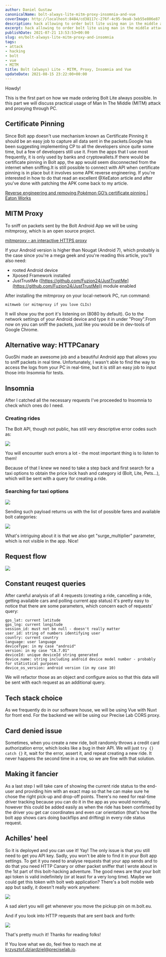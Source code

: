 ```yaml
---
author: Daniel Gustaw
canonicalName: bolt-always-lite-mitm-proxy-insomnia-and-vue
coverImage: http://localhost:8484/cd38117c-276f-4c95-9ea8-3eb55e806e87.avif
description: hack allowing to order bolt lite using man in the middle attack on app
excerpt: hack allowing to order bolt lite using man in the middle attack on app
publishDate: 2021-07-21 13:53:53+00:00
slug: en/bolt-always-lite-mitm-proxy-and-insomnia
tags:
- attack
- hacking
- bolt
- vue
- MITM
title: Bolt (always) Lite - MITM, Proxy, Insomnia and Vue
updateDate: 2021-08-15 23:22:00+00:00
---
```


Howdy!

This is the first part on how we made ordering Bolt Lite always possible. In this part we will discuss practical usage of Man In The Middle (MITM) attack and proxying through PC.

## **Certificate Pinning**

Since Bolt app doesn't use mechanism known as Certificate Pinning it should be an easy job to capture all data sent in the packets.Google has been suggesting implementing CP to all the developers since quite some time, but a few of developers still use it. From the apps that I use most frequently, it is only used by banks and cryptowallets.If there would be certificate pinning in Bolt app, the app would seem disconnected from the internet when sniffing.It is still possible to connect with API when certificate pinning is in place but it involves some APK reverse engineering. If you're interested in how to do that read an excellent @XeEaton article and after you've done with patching the APK come back to my article.

[Reverse engineering and removing Pokémon GO’s certificate pinning | Eaton Works](https://eaton-works.com/2016/07/31/reverse-engineering-and-removing-pokemon-gos-certificate-pinning/)

## **MITM Proxy**

To sniff on packets sent by the Bolt Android App we will be using mitmproxy, which is an open source project.

[mitmproxy - an interactive HTTPS proxy](https://mitmproxy.org/)

If your Android version is higher than Nougat (Android 7), which probably is the case since you're a mega geek and you're reading this article, you'll also need:

* rooted Android device
* Xposed Framework installed
* JustTrustMe ([https://github.com/Fuzion24/JustTrustMe](https://github.com/Fuzion24/JustTrustMe)) module enabled

After installing the mitmproxy on your local-network PC, run command:

```
mitmweb (or mitmproxy if you love CLIs)
```

It will show you the port it's listening on (8080 by default). Go to the network settings of your Android device and type it in under "Proxy".From now on you can sniff the packets, just like you would be in dev-tools of Google Chrome.

## **Alternative way: HTTPCanary**

GuoShi made an awesome job and a beautiful Android app that allows you to sniff packets in real time. Unfortunately, I wasn't able to find the way to access the logs from your PC in real-time, but it is still an easy job to input those into Insomnia for tests.

## **Insomnia**

After I catched all the necessary requests I've proceeded to Insomnia to check which ones do I need.

### **Creating rides**

The Bolt API, though not public, has still very descriptive error codes such as:

![](http://localhost:8484/f1448226-f620-4b89-846f-5b11ac381211.avif)

You will encounter such errors a lot - the most important thing is to listen to them!

Because of that I knew we need to take a step back and first search for a taxi options to obtain the price lock hash and category id (Bolt, Lite, Pets...), which will be sent with a query for creating a ride.

### **Searching for taxi options**

![](http://localhost:8484/91e0520b-03f7-4f91-923e-59a732c25770.avif)

Sending such payload returns us with the list of possible fares and available bolt categories:

![](http://localhost:8484/4782afcb-fec5-43b5-817b-41ea04ddccac.avif)

What's intriguing about it is that we also get "surge\_multiplier" parameter, which is not visible in the app. Nice!

## **Request flow**

![](http://localhost:8484/93e25608-e518-4c95-94d1-45ba8cfecba9.avif)

## **Constant reuqest queries**

After careful analysis of all 4 requests (creating a ride, cancelling a ride, getting available cars and polling current app status) it's pretty easy to notice that there are some parameters, which concern each of requests' query:

```
gps_lat: current latitude
gps_lng: current longitude
session_id: must not be null - doesn't really matter
user_id: string of numbers identifying user
country: current country
language: user language
deviceType: in my case "android"
version: in my case "CA.7.01"
deviceId: unique deviceId string generated
device_name: string including android device model number - probably for statistical purposes
device_os_version: android version (in my case 10)
```

We will refactor those as an object and configure axios so that this data will be sent with each request as an additional query.

## **Tech stack choice**

As we frequently do in our software house, we will be using Vue with Nuxt for front end. For the backend we will be using our Precise Lab CORS proxy.

## **Card denied issue**

Sometimes, when you create a new ride, bolt randomly throws a credit card authorization error, which looks like a bug in their API. We will just `try {} catch {}` it, wait for the error, assert it, and repeat creating a new ride. It never happens the second time in a row, so we are fine with that solution.

## **Making it fancier**

As a last step I will take care of showing the current ride status to the end-user and providing him with an exact map so that he can make sure he chose the right pick-up and drop-off points. There's no need for real-time driver tracking because you can do it in the app as you would normally, however this could be added easily as when the ride has been confirmed by the driver you get car coordinates and even car orientation (that's how the bolt app shows cars doing backflips and drifting) in every ride status request.

## **Achilles' heel**

So it is deployed and you can use it! Yay!
The only issue is that you still need to get you API key. Sadly, you won't be able to find it in your Bolt app settings. To get it you need to analyse requests that your app sends and to do that you need HTTP Canary or other packet sniffer that I wrote about in the 1st part of this bolt-hacking adventure. The good news are that your bolt api token is valid indefinitely (or at least for a very long time).
Maybe we could get this token with bolt web application?
There's a bolt mobile web app but sadly, it doesn't really work anywhere:

![](http://localhost:8484/5727bb63-8155-4a8c-a3ea-76b298e091ce.avif)

A sad alert you will get whenever you move the pickup pin on m.bolt.eu.

And if you look into HTTP requests that are sent back and forth:

![](http://localhost:8484/a79b67c9-8fe9-45d9-8e98-4166d0281d01.avif)

That's pretty much it! Thanks for reading folks!

If You love what we do, feel free to reach me at [krzysztof.dziardziel@preciselab.io](mailto:krzysztof.dziardziel@preciselab.io).
